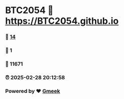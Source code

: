 # BTC2054 :link: https://BTC2054.github.io 
### :page_facing_up: [14](https://BTC2054.github.io/tag.html) 
### :speech_balloon: 1 
### :hibiscus: 11671 
### :alarm_clock: 2025-02-28 20:12:58 
### Powered by :heart: [Gmeek](https://github.com/Meekdai/Gmeek)
